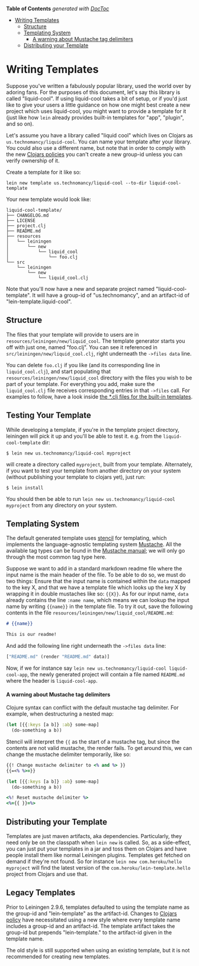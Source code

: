 <!-- START doctoc generated TOC please keep comment here to allow auto update -->
<!-- DON'T EDIT THIS SECTION, INSTEAD RE-RUN doctoc TO UPDATE -->
**Table of Contents**  *generated with [DocToc](https://github.com/thlorenz/doctoc)*

- [Writing Templates](#writing-templates)
  - [Structure](#structure)
  - [Templating System](#templating-system)
      - [A warning about Mustache tag delimiters](#a-warning-about-mustache-tag-delimiters)
  - [Distributing your Template](#distributing-your-template)

<!-- END doctoc generated TOC please keep comment here to allow auto update -->

# Writing Templates

Suppose you've written a fabulously popular library, used the world
over by adoring fans. For the purposes of this document, let's say
this library is called "liquid-cool". If using liquid-cool takes a bit
of setup, or if you'd just like to give your users a little guidance
on how one might best create a new project which uses liquid-cool, you
might want to provide a template for it (just like how `lein` already
provides built-in templates for "app", "plugin", and so on).

Let's assume you have a library called "liquid cool" which lives on
Clojars as `us.technomancy/liquid-cool`. You can name your template
after your library. You could also use a different name, but note that
in order to comply with the new [Clojars
policies](https://github.com/clojars/clojars-web/wiki/Verified-Group-Names)
you can't create a new group-id unless you can verify ownership of it.

Create a template for it like so:

    lein new template us.technomancy/liquid-cool --to-dir liquid-cool-template

Your new template would look like:

    liquid-cool-template/
    ├── CHANGELOG.md
    ├── LICENSE
    ├── project.clj
    ├── README.md
    ├── resources
    │   └── leiningen
    │       └── new
    │           └── liquid_cool
    │               └── foo.clj
    └── src
        └── leiningen
            └── new
                └── liquid_cool.clj

Note that you'll now have a new and separate project named
"liquid-cool-template". It will have a group-id of "us.technomancy", and
an artifact-id of "lein-template.liquid-cool".

## Structure

The files that your template will provide to users are in
`resources/leiningen/new/liquid_cool`. The template generator
starts you off with just one, named "foo.clj". You can see it referenced in
`src/leiningen/new/liquid_cool.clj`, right underneath the
`->files data` line.

You can delete `foo.clj` if you like (and its corresponding line in
`liquid_cool.clj`), and start populating that
`resources/leiningen/new/liquid_cool` directory with the files
you wish to be part of your template. For everything you add, make sure the
`liquid_cool.clj` file receives corresponding entries in that `->files`
call. For examples to follow, have a look inside [the \*.clj files for the
built-in
templates](https://codeberg.org/leiningen/leiningen/src/stable/resources/leiningen/new).

## Testing Your Template

While developing a template, if you're in the template project directory, 
leiningen will pick it up and you'll be able to test it.  e.g. from the
`liquid-cool-template` dir:

    $ lein new us.technomancy/liquid-cool myproject

will create a directory called `myproject`, built from your template.
Alternately, if you want to test your template from another directory on
your system (without publishing your template to clojars yet), just run:

    $ lein install

You should then be able to run `lein new us.technomancy/liquid-cool myproject`
from any directory on your system.

## Templating System

The default generated template uses [stencil][] for templating, which implements the
language-agnostic templating system [Mustache][]. All the available tag types
can be found in the [Mustache manual][mustache-manual]; we will only go through
the most common tag type here.

Suppose we want to add in a standard markdown readme file where the input name
is the main header of the file. To be able to do so, we must do two things:
Ensure that the input name is contained within the `data` mapped to the key X,
and that we have a template file which looks up the key X by wrapping it in
double mustaches like so: `{{X}}`. As for our input name, `data` already
contains the line `:name name`, which means we can lookup the input name by
writing `{{name}}` in the template file. To try it out, save the following
contents in the file `resources/leiningen/new/liquid_cool/README.md`:

```markdown
# {{name}}

This is our readme!
```

And add the following line right underneath the `->files data` line:

```clj
["README.md" (render "README.md" data)]
```

Now, if we for instance say `lein new us.technomancy/liquid-cool
liquid-cool-app`, the newly generated project will contain a file named
`README.md` where the header is `liquid-cool-app`.

[stencil]: https://github.com/davidsantiago/stencil
[Mustache]: https://mustache.github.io/
[mustache-manual]: https://mustache.github.io/mustache.5.html

#### A warning about Mustache tag delimiters
Clojure syntax can conflict with the default mustache tag delimiter. For 
example, when destructuring a nested map:

```clj
(let [{{:keys [a b]} :ab} some-map]
  (do-something a b))
```

Stencil will interpret the `{{` as the start of a mustache tag, but since the
contents are not valid mustache, the render fails. To get around this, we can 
change the mustache delimiter temporarily, like so:

```clj
{{! Change mustache delimiter to <% and %> }}
{{=<% %>=}}

(let [{{:keys [a b]} :ab} some-map]
  (do-something a b))

<%! Reset mustache delimiter %>
<%={{ }}=%>
```

## Distributing your Template

Templates are just maven artifacts, aka dependencies. Particularly,
they need only be on the classpath when `lein new` is called. So, as a
side-effect, you can just put your templates in a jar and toss them on
Clojars and have people install them like normal Leiningen
plugins. Templates get fetched on demand if they're not found. So
for instance `lein new com.heroku/hello myproject` will find the
latest version of the `com.heroku/lein-template.hello` project from
Clojars and use that.

## Legacy Templates

Prior to Leiningen 2.9.6, templates defaulted to using the template
name as the group-id and "lein-template" as the artifact-id. Changes
to [Clojars policy](https://github.com/clojars/clojars-web/wiki/Verified-Group-Names)
have necessitated using a new style where every template name includes
a group-id and an artifact-id. The template artifact takes the
group-id but prepends "lein-template." to the artifact-id given in the
template name.

The old style is still supported when using an existing template, but it is not
recommended for creating new templates.

